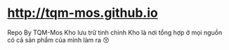 ﻿#  http://tqm-mos.github.io    
Repo By TQM-Mos
Kho lưu trữ tinh chỉnh 
Kho là nơi tổng hợp ở mọi nguồn có cả sản phẩm của mình làm ra 😚
